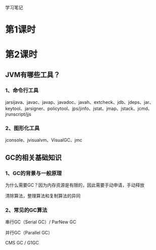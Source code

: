 学习笔记

# 第1课时



# 第2课时

## JVM有哪些工具？

### 1、命令行工具

jarsijava、javac、javap、javadoc、javah、extcheck、jdb、jdeps、jar、keytool、jarsigner、policytool、jps/jinfo、jstat、jmap、jstack、jcmd、jrunscript/jjs

### 2、图形化工具

jconsole、jvisualvm、VisualGC、jmc

## GC的相关基础知识

### 1、GC的背景与一般原理

为什么需要GC？因为内存资源是有限的，因此需要手动申请，手动释放

清除算法，整理算法和复制算法的异同

### 2、常见的GC算法

串行GC（Serial GC）/ ParNew GC

并行GC（Parallel GC）

CMS GC / G1GC

